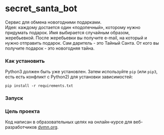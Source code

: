# secret_santa_bot

Сервис для обмена новогодними подарками.  
Идея: каждому достается один «подопечный», которому нужно придумать подарок. Имя выбирается случайным образом, жеребьевкой. После жеребьевки вы получите e-mail, на который и нужно отправить подарок. Сам даритель - это Тайный Санта. От кого вы получите подарок - это новогодняя тайна.

### Как установить

Python3 должен быть уже установлен. 
Затем используйте `pip` (или `pip3`, есть есть конфликт с Python2) для установки зависимостей:
```
pip install -r requirements.txt
```

### Запуск

### Цель проекта

Код написан в образовательных целях на онлайн-курсе для веб-разработчиков [dvmn.org](https://dvmn.org/).